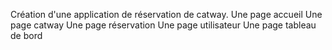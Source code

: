 Création d'une application de réservation de catway.
Une page accueil
Une page catway
Une page réservation
Une page utilisateur
Une page tableau de bord
